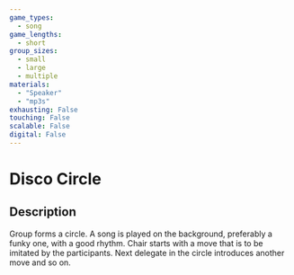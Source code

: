 ```yaml
---
game_types:
  - song
game_lengths:
  - short
group_sizes:
  - small
  - large
  - multiple
materials:
  - "Speaker"
  - "mp3s"
exhausting: False
touching: False
scalable: False
digital: False
---
```

# Disco Circle

## Description
Group forms a circle. A song is played on the background, preferably a funky one, with a good rhythm. Chair starts with a move that is to be imitated by the participants.
Next delegate in the circle introduces another move and so on.
